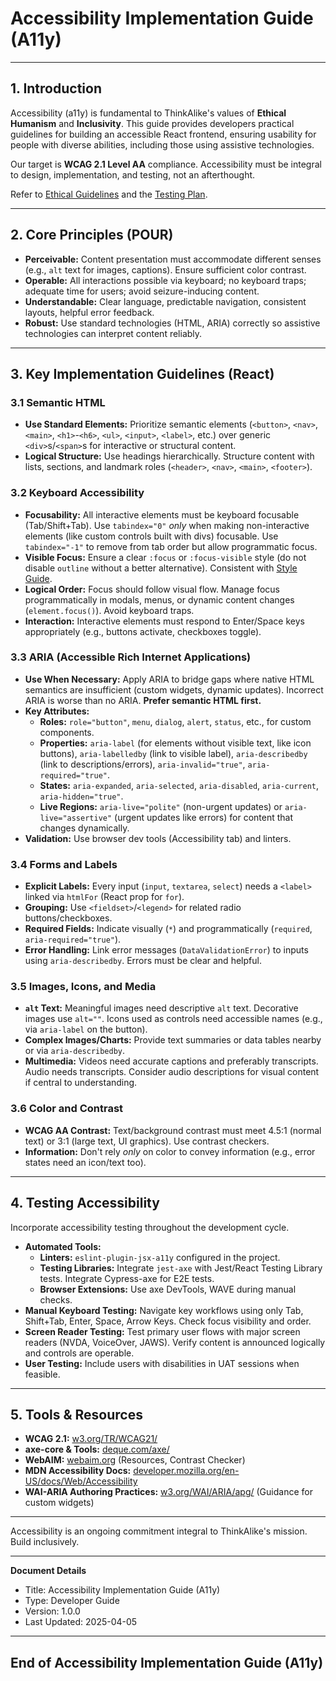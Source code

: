 # Accessibility Implementation Guide (A11y)

---

## 1. Introduction

Accessibility (a11y) is fundamental to ThinkAlike's values of **Ethical Humanism** and **Inclusivity**. This guide provides developers practical guidelines for building an accessible React frontend, ensuring usability for people with diverse abilities, including those using assistive technologies.

Our target is **WCAG 2.1 Level AA** compliance. Accessibility must be integral to design, implementation, and testing, not an afterthought.

Refer to [Ethical Guidelines](../../core/ethics/ethical_guidelines.md) and the [Testing Plan](./testing_and_validation_plan.md).

---

## 2. Core Principles (POUR)

*   **Perceivable:** Content presentation must accommodate different senses (e.g., `alt` text for images, captions). Ensure sufficient color contrast.
*   **Operable:** All interactions possible via keyboard; no keyboard traps; adequate time for users; avoid seizure-inducing content.
*   **Understandable:** Clear language, predictable navigation, consistent layouts, helpful error feedback.
*   **Robust:** Use standard technologies (HTML, ARIA) correctly so assistive technologies can interpret content reliably.

---

## 3. Key Implementation Guidelines (React)

### 3.1 Semantic HTML

*   **Use Standard Elements:** Prioritize semantic elements (`<button>`, `<nav>`, `<main>`, `<h1>`-`<h6>`, `<ul>`, `<input>`, `<label>`, etc.) over generic `<div>`s/`<span>`s for interactive or structural content.
*   **Logical Structure:** Use headings hierarchically. Structure content with lists, sections, and landmark roles (`<header>`, `<nav>`, `<main>`, `<footer>`).

### 3.2 Keyboard Accessibility

*   **Focusability:** All interactive elements must be keyboard focusable (Tab/Shift+Tab). Use `tabindex="0"` *only* when making non-interactive elements (like custom controls built with divs) focusable. Use `tabindex="-1"` to remove from tab order but allow programmatic focus.
*   **Visible Focus:** Ensure a clear `:focus` or `:focus-visible` style (do not disable `outline` without a better alternative). Consistent with [Style Guide](./style_guide.md).
*   **Logical Order:** Focus should follow visual flow. Manage focus programmatically in modals, menus, or dynamic content changes (`element.focus()`). Avoid keyboard traps.
*   **Interaction:** Interactive elements must respond to Enter/Space keys appropriately (e.g., buttons activate, checkboxes toggle).

### 3.3 ARIA (Accessible Rich Internet Applications)

*   **Use When Necessary:** Apply ARIA to bridge gaps where native HTML semantics are insufficient (custom widgets, dynamic updates). Incorrect ARIA is worse than no ARIA. **Prefer semantic HTML first.**
*   **Key Attributes:**
    *   **Roles:** `role="button"`, `menu`, `dialog`, `alert`, `status`, etc., for custom components.
    *   **Properties:** `aria-label` (for elements without visible text, like icon buttons), `aria-labelledby` (link to visible label), `aria-describedby` (link to descriptions/errors), `aria-invalid="true"`, `aria-required="true"`.
    *   **States:** `aria-expanded`, `aria-selected`, `aria-disabled`, `aria-current`, `aria-hidden="true"`.
    *   **Live Regions:** `aria-live="polite"` (non-urgent updates) or `aria-live="assertive"` (urgent updates like errors) for content that changes dynamically.
*   **Validation:** Use browser dev tools (Accessibility tab) and linters.

### 3.4 Forms and Labels

*   **Explicit Labels:** Every input (`input`, `textarea`, `select`) needs a `<label>` linked via `htmlFor` (React prop for `for`).
*   **Grouping:** Use `<fieldset>`/`<legend>` for related radio buttons/checkboxes.
*   **Required Fields:** Indicate visually (`*`) and programmatically (`required`, `aria-required="true"`).
*   **Error Handling:** Link error messages (`DataValidationError`) to inputs using `aria-describedby`. Errors must be clear and helpful.

### 3.5 Images, Icons, and Media

*   **`alt` Text:** Meaningful images need descriptive `alt` text. Decorative images use `alt=""`. Icons used as controls need accessible names (e.g., via `aria-label` on the button).
*   **Complex Images/Charts:** Provide text summaries or data tables nearby or via `aria-describedby`.
*   **Multimedia:** Videos need accurate captions and preferably transcripts. Audio needs transcripts. Consider audio descriptions for visual content if central to understanding.

### 3.6 Color and Contrast

*   **WCAG AA Contrast:** Text/background contrast must meet 4.5:1 (normal text) or 3:1 (large text, UI graphics). Use contrast checkers.
*   **Information:** Don't rely *only* on color to convey information (e.g., error states need an icon/text too).

---

## 4. Testing Accessibility

Incorporate accessibility testing throughout the development cycle.

*   **Automated Tools:**
    *   **Linters:** `eslint-plugin-jsx-a11y` configured in the project.
    *   **Testing Libraries:** Integrate `jest-axe` with Jest/React Testing Library tests. Integrate Cypress-axe for E2E tests.
    *   **Browser Extensions:** Use axe DevTools, WAVE during manual checks.
*   **Manual Keyboard Testing:** Navigate key workflows using only Tab, Shift+Tab, Enter, Space, Arrow Keys. Check focus visibility and order.
*   **Screen Reader Testing:** Test primary user flows with major screen readers (NVDA, VoiceOver, JAWS). Verify content is announced logically and controls are operable.
*   **User Testing:** Include users with disabilities in UAT sessions when feasible.

---

## 5. Tools & Resources

*   **WCAG 2.1:** [w3.org/TR/WCAG21/](https://www.w3.org/TR/WCAG21/)
*   **axe-core & Tools:** [deque.com/axe/](https://www.deque.com/axe/)
*   **WebAIM:** [webaim.org](https://webaim.org) (Resources, Contrast Checker)
*   **MDN Accessibility Docs:** [developer.mozilla.org/en-US/docs/Web/Accessibility](https://developer.mozilla.org/en-US/docs/Web/Accessibility)
*   **WAI-ARIA Authoring Practices:** [w3.org/WAI/ARIA/apg/](https://www.w3.org/WAI/ARIA/apg/) (Guidance for custom widgets)

---

Accessibility is an ongoing commitment integral to ThinkAlike's mission. Build inclusively.

---
**Document Details**
- Title: Accessibility Implementation Guide (A11y)
- Type: Developer Guide
- Version: 1.0.0
- Last Updated: 2025-04-05
---
End of Accessibility Implementation Guide (A11y)
---



